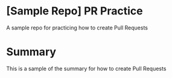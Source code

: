 # [Sample Repo] PR Practice
A sample repo for practicing how to create Pull Requests

# Summary
This is a sample of the summary for how to create Pull Requests
